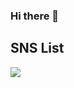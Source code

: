 ### Hi there 👋

<!--
**wdyneed/wdyneed** is a ✨ _special_ ✨ repository because its `README.md` (this file) appears on your GitHub profile.

Here are some ideas to get you started:

- 🔭 I’m currently working on ...
- 🌱 I’m currently learning ...
- 👯 I’m looking to collaborate on ...
- 🤔 I’m looking for help with ...
- 💬 Ask me about ...
- 📫 How to reach me: ...
- 😄 Pronouns: ...
- ⚡ Fun fact: ...
-->



## SNS List
 <a href="https://blog.naver.com/zlsoq" target="_blank"><img src="https://img.shields.io/badge/Blog-green?style=flat-square&logo=naver&logoColor=#03C75A"/></a>
